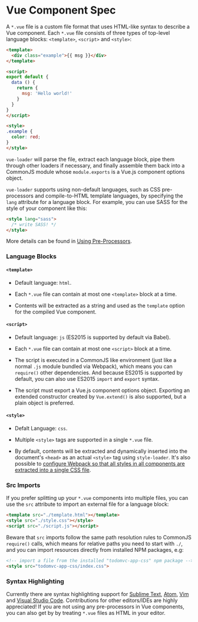 # Vue Component Spec

A `*.vue` file is a custom file format that uses HTML-like syntax to describe a Vue component. Each `*.vue` file consists of three types of top-level language blocks: `<template>`, `<script>` and `<style>`:

``` html
<template>
  <div class="example">{{ msg }}</div>
</template>

<script>
export default {
  data () {
    return {
      msg: 'Hello world!'
    }
  }
}
</script>

<style>
.example {
  color: red;
}
</style>
```

`vue-loader` will parse the file, extract each language block, pipe them through other loaders if necessary, and finally assemble them back into a CommonJS module whose `module.exports` is a Vue.js component options object.

`vue-loader` supports using non-default languages, such as CSS pre-processors and compile-to-HTML template languages, by specifying the `lang` attribute for a language block. For example, you can use SASS for the style of your component like this:

``` html
<style lang="sass">
  /* write SASS! */
</style>
```

More details can be found in [Using Pre-Processors](../configurations/pre-processors.md).

### Language Blocks

#### `<template>`

- Default language: `html`.

- Each `*.vue` file can contain at most one `<template>` block at a time.

- Contents will be extracted as a string and used as the `template` option for the compiled Vue component. 

#### `<script>`

- Default language: `js` (ES2015 is supported by default via Babel).

- Each `*.vue` file can contain at most one `<script>` block at a time.

- The script is executed in a CommonJS like environment (just like a normal `.js` module bundled via Webpack), which means you can `require()` other dependencies. And because ES2015 is supported by default, you can also use ES2015 `import` and `export` syntax.

- The script must export a Vue.js component options object. Exporting an extended constructor created by `Vue.extend()` is also supported, but a plain object is preferred.

#### `<style>`

- Defalt Language: `css`.

- Multiple `<style>` tags are supported in a single `*.vue` file.

- By default, contents will be extracted and dynamically inserted into the document's `<head>` as an actual `<style>` tag using `style-loader`. It's also possible to [configure Webpack so that all styles in all components are extracted into a single CSS file](../configurations/extract-css.md).

### Src Imports

If you prefer splitting up your `*.vue` components into multiple files, you can use the `src` attribute to import an external file for a language block:

``` html
<template src="./template.html"></template>
<style src="./style.css"></style>
<script src="./script.js"></script>
```

Beware that `src` imports follow the same path resolution rules to CommonJS `require()` calls, which means for relative paths you need to start with `./`, and you can import resources directly from installed NPM packages, e.g:

``` html
<!-- import a file from the installed "todomvc-app-css" npm package -->
<style src="todomvc-app-css/index.css">
```

### Syntax Highlighting

Currently there are syntax highlighting support for [Sublime Text](https://github.com/vuejs/vue-syntax-highlight), [Atom](https://atom.io/packages/language-vue), [Vim](https://github.com/posva/vim-vue) and [Visual Studio Code](https://marketplace.visualstudio.com/items/liuji-jim.vue). Contributions for other editors/IDEs are highly appreciated! If you are not using any pre-processors in Vue components, you can also get by by treating `*.vue` files as HTML in your editor.
